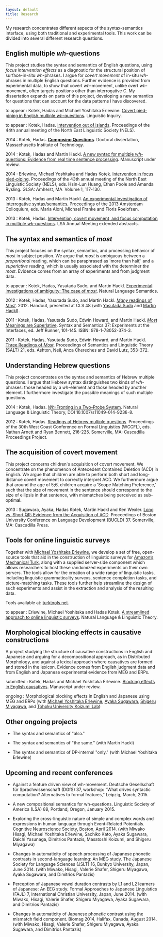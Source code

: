 ```yaml
---
layout: default
title: Research
---
```


My research concentrates different aspects of the syntax-semantics interface, using both traditional and experimental tools. This work can be divided into several different research questions.


English multiple *wh*-questions
-------------------------------
This project studies the syntax and semantics of English questions, using *focus intervention effects* as a diagnostic for the structural position of surface-in-situ *wh*-phrases. I argue for *covert movement* of in-situ *wh*-phrases in multiple English questions. Further evidence is provided from experimental data, to show that covert *wh*-movement, unlike overt *wh*-movement, often targets positions other than interrogative C. My dissertation expands on parts of this project, developing a new semantics for questions that can account for the data patterns I have discovered.

to appear
: Kotek, Hadas and Michael Yoshitaka Erlewine. [Covert pied-piping in English multiple *wh*-questions](http://ling.auf.net/lingbuzz/001736). Linguistic Inquiry.

to appear
: Kotek, Hadas. [Intervention out of islands](Kotek-intervention-out-of-islands.pdf). Proceedings of the 44th annual meeting of the North East Linguistic Society (NELS).

2014
: Kotek, Hadas. [**Composing Questions**](Kotek-dissertation.pdf). Doctoral dissertation, Massachusetts Institute of Technology.

2014
: Kotek, Hadas and Martin Hackl. [A new syntax for multiple *wh*-questions: Evidence from real time sentence processing](http://ling.auf.net/lingbuzz/001945). Manuscript under review.

2014
: Erlewine, Michael Yoshitaka and Hadas Kotek. [Intervention in focus pied-piping](http://semanticsarchive.net/Archive/WIzNzViN/erlewine-kotek-nels2013-preprint.pdf). Proceedings of the 43th annual meeting of the North East Linguistic Society (NELS), eds. Hsin-Lun Huang, Ethan Poole and Amanda Rysling. GLSA: Amherst, MA. Volume 1, 117-130.

2013
: Kotek, Hadas and Martin Hackl. [An experimental investigation of interrogative syntax/semantics](http://www.illc.uva.nl/AC/AC2013/uploaded_files/inlineitem/19_Kotek_Hackl.pdf). Proceedings of the 2013 Amsterdam Colloquium, eds. Maria Aloni, Michael Franke and Floris Roelofsen.

2013
: Kotek, Hadas. [Intervention, covert movement, and focus computation in multiple *wh*-questions](Kotek%20LSA%202013.pdf). LSA Annual Meeting extended abstracts.


The syntax and semantics of *most*
----------------------------------
This project focuses on the syntax, semantics, and processing behavior of *most* in subject position. We argue that *most* is ambiguous between a *proportional* reading, which can be paraphrased as 'more than half,' and a *superlative* reading, which is usually associated with the determiner *the most*. Evidence comes from an array of experiments and from judgment data. 

to appear
: Kotek, Hadas, Yasutada Sudo, and Martin Hackl. [Experimental investigations of ambiguity: The case of *most*](http://semanticsarchive.net/Archive/TliOGUyM/most2014). Natural Language Semantics.

2012
: Kotek, Hadas, Yasutada Sudo, and Martin Hackl. [*Many* readings of *Most*](Kotek%20-%20Many%20readings%20of%20most.pdf). 2012. Handout, presented at CLS 48 (with [Yasutada Sudo](http://web.mit.edu/ysudo/www/) and [Martin Hackl](http://web.mit.edu/hackl/www/)).

2011
: Kotek, Hadas, Yasutada Sudo, Edwin Howard, and Martin Hackl. [*Most* Meanings are Superlative](Most%20meanings%20are%20superlative.pdf). Syntax and Semantics 37: Experiments at the Interfaces, ed. Jeff Runner, 101-145. ISBN: 978-1-78052-374-3.

2011
: Kotek, Hadas, Yasutada Sudo, Edwin Howard, and Martin Hackl. [Three Readings of *Most*](Three%20readings%20of%20most-final.pdf). Proceedings of Semantics and Linguistic Theory (SALT) 21, eds. Ashton, Neil, Anca Chereches and David Lutz, 353-372.


Understanding Hebrew questions 
------------------------------
This project concentrates on the syntax and semantics of Hebrew multiple questions. I argue that Hebrew syntax distinguishes two kinds of *wh*-phrases: those headed by a *wh*-element and those headed by another element. I furthermore investigate the possible meanings of such multiple questions. 

2014
: Kotek, Hadas. [*Wh*-Fronting in a Two-Probe System](http://link.springer.com/article/10.1007/s11049-014-9238-8?sa_campaign=email%2Fevent%2FarticleAuthor%2FonlineFirst). Natural Language & Linguistic
Theory, DOI 10.1007/s11049-014-9238-8.

2012
: Kotek, Hadas. [Readings of Hebrew multiple questions](KotekWCCFL30revised2.pdf). Proceedings of the 30th West Coast Conference on Formal Linguistics (WCCFL), eds. Nathan Arnett and Ryan Bennett, 216-225. Somerville, MA: Cascadilla Proceedings Project.


The acquisition of covert movement
----------------------------------
This project concerns children's acquisition of covert movement. We concentrate on the phenomenon of Antecedent Contained Deletion (ACD) in English. We argue that children are able to perform both short and long-distance covert movement to correctly interpret ACD. We furthermore argue that around the age of 5;6, children acquire a 'Scope Matching Preference,' such that the size of movement in the sentence should correspond to the size of ellipsis in that sentence, with mismatches being perceived as sub-optimal.

2013
: Sugawara, Ayaka, Hadas Kotek, Martin Hackl and Ken Wexler. [Long vs. Short QR: Evidence from the Acquisition of ACD](Kotek%20ACD%20BUCLD%20proceedings.pdf). Proceedings of Boston University Conference on Language Development (BUCLD) 37. Somerville, MA: Cascadilla Press.


Tools for online linguistic surveys
-----------------------------------
Together with [Michael Yoshitaka Erlewine](http://mitcho.com/academic/), we develop a set of free, open-source tools that aid in the construction of linguistic surveys for [Amazon’s Mechanical Turk](https://www.mturk.com/mturk/welcome), along with a supplied server-side component which allows researchers to host these randomized experiments on their own servers. The tools allow for the creation of a wide range of linguistic tasks, including linguistic grammaticality surveys, sentence completion tasks, and picture-matching tasks. These tools further help streamline the design of such experiments and assist in the extraction and analysis of the resulting data.

Tools available at: [turktools.net](turktools.net).

to appear
: Erlewine, Michael Yoshitaka and Hadas Kotek. [A streamlined approach to online linguistic surveys](http://ling.auf.net/lingbuzz/001802/current.pdf?_s=LiLdL09ykzKwmSOX). Natural Language & Linguistic Theory. 


Morphological blocking effects in causative constructions
---------------------------------------------------------
A project studying the structure of causative constructions in English and Japanese and arguing for a decompositional approach, as in Distributed Morphology, and against a lexical approach where causatives are formed and stored in the lexicon.  Evidence comes from English judgment data and from English and Japanese experimental evidence from MEG and ERPs. 

submitted
: Kotek, Hadas and Michael Yoshitaka Erlewine. [Blocking effects in English causatives](http://ling.auf.net/lingbuzz/001896). Manuscript under review.

ongoing
: Morphological blocking effects in English and Japanese using MEG and ERPs (with [Michael Yoshitaka Erlewine](http://mitcho.com/academic/), [Ayaka Sugawara](http://web.mit.edu/ayakasug/www/), [Shigeru Miyagawa](http://web.mit.edu/miyagawa/www/), and [Tohoku University Koizumi Lab](http://www.sal.tohoku.ac.jp/ling/index-en.html))


Other ongoing projects
----------------
* The syntax and semantics of "also." 

* The syntax and semantics of "the same." (with Martin Hackl)

* The syntax and semantics of DP-internal "only." (with Michael Yoshitaka Erlewine)



Upcoming and recent conferences
-------------------------------
* Against a feature driven view of wh-movement. Deutsche Gesellschaft für Sprachwissenschaft (DGfS) 37, workshop: “What drives syntactic computation? Alternatives to formal features,” Leipzig, March, 2015.

* A new compositional semantics for wh-questions. Linguistic Society of America (LSA) 89, Portland, Oregon, January 2015.

* Exploring the cross-linguistic nature of simple and complex words and expressions in human language through Event-Related Potentials. Cognitive Neuroscience Society, Boston, April 2014. (with Miwako Hisagi, Michael Yoshitaka Erlewine, Sachiko Kato, Ayaka Sugawara, Daichi Yasunaga, Dimitrios Pantazis, Masatoshi Koizumi, and Shigeru Miyagawa)  

* Changes in automaticity of speech processing of Japanese phonetic contrasts in second-language learning: An MEG study. The Japanese Society for Language Sciences (JSLT) 16, Bunkyo University, Japan, June 2014. (with Miwako, Hisagi, Valerie Shafer, Shigeru Miyagawa, Ayaka Sugawara, and Dimitrios Pantazis)

* Perception of Japanese vowel duration contrasts by L1 and L2 learners of Japanese: An EEG study. Formal Approaches to Japanese Linguistics (FAJL) 7, International Christian University, Japan, June 2014. (with Miwako, Hisagi, Valerie Shafer, Shigeru Miyagawa, Ayaka Sugawara, and Dimitrios Pantazis)

* Changes in automaticity of Japanese phonetic contrast using the mismatch field component. Biomag 2014, Halifax, Canada, August 2014. (with Miwako, Hisagi, Valerie Shafer, Shigeru Miyagawa, Ayaka Sugawara, and Dimitrios Pantazis)